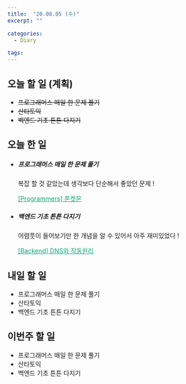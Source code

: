 ```yaml
---
title:  "20.08.05 (수)"
excerpt: ""

categories:
  - Diary

tags:
---
```


## 오늘 할 일 (계획)

- ~~프로그래머스 매일 한 문제 풀기~~
- ~~산타토익~~
- ~~백엔드 기초 튼튼 다지기~~

## 오늘 한 일

- ##### 프로그래머스 매일 한 문제 풀기

  복잡 할 것 같았는데 생각보다 단순해서 좋았던 문제 !
  
  <a href="https://nam-ki-bok.github.io/quiz/Quiz_Ponketmon/" style="color:#0FA678">[Programmers] 폰켓몬</a>
  
- ##### 백엔드 기초 튼튼 다지기

  어렴풋이 들어보기만 한 개념을 알 수 있어서 아주 재미있었다 !

  <a href="https://nam-ki-bok.github.io/backend/Backend_5/" style="color:#0FA678" target="_blank">[Backend] DNS와 작동원리</a>

## 내일 할 일

- 프로그래머스 매일 한 문제 풀기
- 산타토익
- 백엔드 기초 튼튼 다지기

## 이번주 할 일

- 프로그래머스 매일 한 문제 풀기
- 산타토익
- 백엔드 기초 튼튼 다지기
